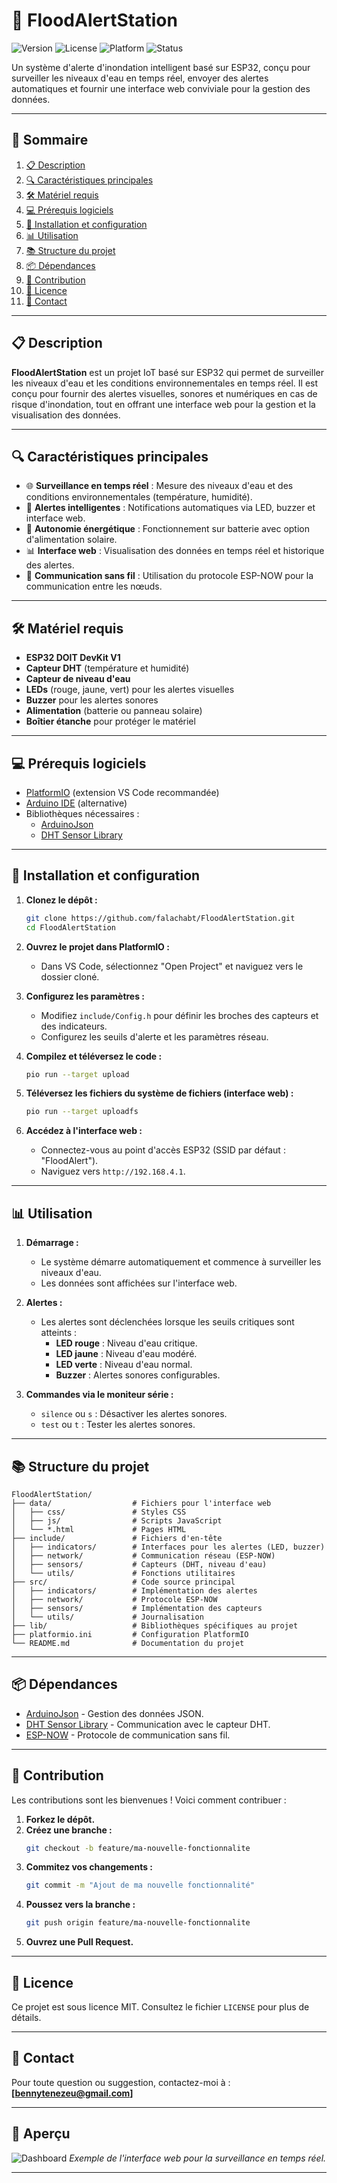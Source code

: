 # 🌊 FloodAlertStation

![Version](https://img.shields.io/badge/version-1.0.0-blue.svg)
![License](https://img.shields.io/badge/license-MIT-green.svg)
![Platform](https://img.shields.io/badge/platform-ESP32-orange.svg)
![Status](https://img.shields.io/badge/status-Active-brightgreen.svg)

Un système d'alerte d'inondation intelligent basé sur ESP32, conçu pour surveiller les niveaux d'eau en temps réel, envoyer des alertes automatiques et fournir une interface web conviviale pour la gestion des données.

---

## 📑 Sommaire

1. [📋 Description](#-description)
2. [🔍 Caractéristiques principales](#-caractéristiques-principales)
3. [🛠️ Matériel requis](#️-matériel-requis)
4. [💻 Prérequis logiciels](#-prérequis-logiciels)
5. [🔧 Installation et configuration](#-installation-et-configuration)
6. [📊 Utilisation](#-utilisation)
7. [📚 Structure du projet](#-structure-du-projet)
8. [📦 Dépendances](#-dépendances)
9. [🤝 Contribution](#-contribution)
10. [📝 Licence](#-licence)
11. [📧 Contact](#-contact)

---

## 📋 Description

**FloodAlertStation** est un projet IoT basé sur ESP32 qui permet de surveiller les niveaux d'eau et les conditions environnementales en temps réel. Il est conçu pour fournir des alertes visuelles, sonores et numériques en cas de risque d'inondation, tout en offrant une interface web pour la gestion et la visualisation des données.

---

## 🔍 Caractéristiques principales

- 🌐 **Surveillance en temps réel** : Mesure des niveaux d'eau et des conditions environnementales (température, humidité).
- 🚨 **Alertes intelligentes** : Notifications automatiques via LED, buzzer et interface web.
- 🔋 **Autonomie énergétique** : Fonctionnement sur batterie avec option d'alimentation solaire.
- 📊 **Interface web** : Visualisation des données en temps réel et historique des alertes.
- 📡 **Communication sans fil** : Utilisation du protocole ESP-NOW pour la communication entre les nœuds.

---

## 🛠️ Matériel requis

- **ESP32 DOIT DevKit V1**
- **Capteur DHT** (température et humidité)
- **Capteur de niveau d'eau**
- **LEDs** (rouge, jaune, vert) pour les alertes visuelles
- **Buzzer** pour les alertes sonores
- **Alimentation** (batterie ou panneau solaire)
- **Boîtier étanche** pour protéger le matériel

---

## 💻 Prérequis logiciels

- [PlatformIO](https://platformio.org/) (extension VS Code recommandée)
- [Arduino IDE](https://www.arduino.cc/en/software) (alternative)
- Bibliothèques nécessaires :
  - [ArduinoJson](https://arduinojson.org/)
  - [DHT Sensor Library](https://github.com/adafruit/DHT-sensor-library)

---

## 🔧 Installation et configuration

1. **Clonez le dépôt :**
   ```bash
   git clone https://github.com/falachabt/FloodAlertStation.git
   cd FloodAlertStation
   ```

2. **Ouvrez le projet dans PlatformIO :**
   - Dans VS Code, sélectionnez "Open Project" et naviguez vers le dossier cloné.

3. **Configurez les paramètres :**
   - Modifiez `include/Config.h` pour définir les broches des capteurs et des indicateurs.
   - Configurez les seuils d'alerte et les paramètres réseau.

4. **Compilez et téléversez le code :**
   ```bash
   pio run --target upload
   ```

5. **Téléversez les fichiers du système de fichiers (interface web) :**
   ```bash
   pio run --target uploadfs
   ```

6. **Accédez à l'interface web :**
   - Connectez-vous au point d'accès ESP32 (SSID par défaut : "FloodAlert").
   - Naviguez vers `http://192.168.4.1`.

---

## 📊 Utilisation

1. **Démarrage :**
   - Le système démarre automatiquement et commence à surveiller les niveaux d'eau.
   - Les données sont affichées sur l'interface web.

2. **Alertes :**
   - Les alertes sont déclenchées lorsque les seuils critiques sont atteints :
     - **LED rouge** : Niveau d'eau critique.
     - **LED jaune** : Niveau d'eau modéré.
     - **LED verte** : Niveau d'eau normal.
     - **Buzzer** : Alertes sonores configurables.

3. **Commandes via le moniteur série :**
   - `silence` ou `s` : Désactiver les alertes sonores.
   - `test` ou `t` : Tester les alertes sonores.

---

## 📚 Structure du projet

```
FloodAlertStation/
├── data/                  # Fichiers pour l'interface web
│   ├── css/               # Styles CSS
│   ├── js/                # Scripts JavaScript
│   └── *.html             # Pages HTML
├── include/               # Fichiers d'en-tête
│   ├── indicators/        # Interfaces pour les alertes (LED, buzzer)
│   ├── network/           # Communication réseau (ESP-NOW)
│   ├── sensors/           # Capteurs (DHT, niveau d'eau)
│   └── utils/             # Fonctions utilitaires
├── src/                   # Code source principal
│   ├── indicators/        # Implémentation des alertes
│   ├── network/           # Protocole ESP-NOW
│   ├── sensors/           # Implémentation des capteurs
│   └── utils/             # Journalisation
├── lib/                   # Bibliothèques spécifiques au projet
├── platformio.ini         # Configuration PlatformIO
└── README.md              # Documentation du projet
```

---

## 📦 Dépendances

- [ArduinoJson](https://arduinojson.org/) - Gestion des données JSON.
- [DHT Sensor Library](https://github.com/adafruit/DHT-sensor-library) - Communication avec le capteur DHT.
- [ESP-NOW](https://docs.espressif.com/projects/esp-idf/en/latest/esp32/api-reference/network/esp_now.html) - Protocole de communication sans fil.

---

## 🤝 Contribution

Les contributions sont les bienvenues ! Voici comment contribuer :

1. **Forkez le dépôt.**
2. **Créez une branche :**
   ```bash
   git checkout -b feature/ma-nouvelle-fonctionnalite
   ```
3. **Commitez vos changements :**
   ```bash
   git commit -m "Ajout de ma nouvelle fonctionnalité"
   ```
4. **Poussez vers la branche :**
   ```bash
   git push origin feature/ma-nouvelle-fonctionnalite
   ```
5. **Ouvrez une Pull Request.**

---

## 📝 Licence

Ce projet est sous licence MIT. Consultez le fichier `LICENSE` pour plus de détails.

---

## 📧 Contact

Pour toute question ou suggestion, contactez-moi à : **[bennytenezeu@gmail.com]**

---

## 🎨 Aperçu

![Dashboard](https://via.placeholder.com/800x400?text=Capture+d%27%C3%A9cran+de+l%27interface+web)
*Exemple de l'interface web pour la surveillance en temps réel.*

---
